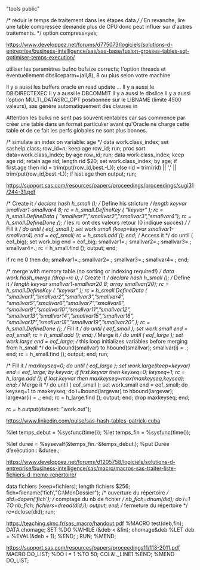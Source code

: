 "tools public" 


/* réduir le temps de traitement dans les étapes data */
/* En revanche, lire une table compressée demande plus de CPU donc peut influer sur d'autres traitements. */
option compress=yes;
 
https://www.developpez.net/forums/d775073/logiciels/solutions-d-entreprise/business-intelligence/sas/sas-base/fusion-grosses-tables-sql-optimiser-temps-execution/

utiliser les paramètres bufno bufsize corrects; l'option threads et éventuellement dbsliceparm=(all,8), 8 ou plus selon votre machine

Il y a aussi les buffers oracle en read update ...
Il y a aussi le DBIDIRECTEXEC
Il y a aussi le DBCOMMIT
Il y a aussi le dbslice
Il y a aussi l’option MULTI_DATASRC_OPT positionnée sur le LIBNAME (limite 4500 valeurs), sas génère automatiquement des clauses in

Attention les bulks ne sont pas souvent rentables car sas commence par créer une table dans un format particulier avant qu'Oracle ne charge cette table et de ce fait les perfs globales ne sont plus bonnes.



/* simulate an index on variable: age */ 
data work.class_index; 
 set sashelp.class; 
 row_id=_n_; 
 keep age row_id; 
run; 
proc sort data=work.class_index; 
 by age row_id; 
run; 
data work.class_index; 
 keep age rid; 
 retain age rid; 
 length rid $20; 
 set work.class_index; 
 by age; 
 if first.age then 
 rid = trim(put(row_id,best.-L)); 
 else 
 rid = trim(rid) || ',' || 
 trim(put(row_id,best.-L)); 
 if last.age then output; 
run;

https://support.sas.com/resources/papers/proceedings/proceedings/sugi31/244-31.pdf


/* Create it */ 
 declare hash h_small ();
/* Define his stricture */ 
 length keyvar smallvar1-smallvar4 8; 
 rc = h_small.DefineKey ( "keyvar" ); 
 rc = h_small.DefineData ( "smallvar1","smallvar2","smallvar3","smallvar4"); 
 rc = h_small.DefineDone (); 
/* les rc ont des valeurs retour (0 indique succès) */
/* Fill it */ 
 do until ( eof_small ); 
 	set work.small (keep=keyvar smallvar1-smallvar4) end = eof_small; 
 	rc = h_small.add (); 
 end; 
/* Access it */ 
 do until ( eof_big); 
 	set work.big end = eof_big; 
 	smallvar1=.; smallvar2=.; smallvar3=.; smallvar4=.; 
 	rc = h_small.find (); 
 	output; 
 end;

if rc ne 0 then do; 
	 smallvar1=.; smallvar2=.; smallvar3=.; smallvar4=.; 
 end;




/* merge with memory table (no sorting or indexing required!) */ 
data work.hash_merge (drop=rc i); 
 /* Create it */ 
 declare hash h_small (); 
 /* Define it */ 
 length keyvar smallvar1-smallvar20 8; 
 array smallvar(20); 
 rc = h_small.DefineKey ( “keyvar” ); 
 rc = h_small.DefineData ( “smallvar1”,”smallvar2”,”smallvar3”,”smallvar4”, 
 “smallvar5”,”smallvar6”,”smallvar7”,”smallvar8”, 
 “smallvar9”,”smallvar10”,”smallvar11”,”smallvar12”, 
 “smallvar13”,”smallvar14”,”smallvar15”,”smallvar16”, 
 “smallvar17”,”smallvar18”,”smallvar19”,”smallvar20” ); 
 rc = h_small.DefineDone (); 
 /* Fill it */ 
 do until ( eof_small ); 
 set work.small end = eof_small; 
 rc = h_small.add (); 
 end; 
 /* Merge it */ 
 do until ( eof_large ); 
 set work.large end = eof_large; 
 /* this loop initializes variables before merging from h_small */ 
 do i=lbound(smallvar) to hbound(smallvar); 
 smallvar(i) = .; 
 end; 
 rc = h_small.find (); 
 output; 
 end; 
run; 


/* Fill it */ 
 maxkeyseq=0; 
 do until ( eof_large ); 
 set work.large(keep=keyvar) end = eof_large; 
 by keyvar; 
 if first.keyvar then keyseq=0; 
 keyseq+1; 
 rc = h_large.add (); 
 if last.keyvar then maxkeyseq=max(maxkeyseq,keyseq); 
 end; 
 /* Merge it */ 
 do until ( eof_small ); 
 set work.small end = eof_small; 
 do keyseq=1 to maxkeyseq; 
 do i=lbound(largevar) to hbound(largevar);
 largevar(i) = .; 
 end; 
 rc = h_large.find (); 
 output; 
 end; 
 drop maxkeyseq; 
 end; 


rc = h.output(dataset: "work.out");


https://www.linkedin.com/pulse/sas-hash-tables-patrick-cuba



%let temps_debut = %sysfunc(time());
%let temps_fin = %sysfunc(time());

%let duree = %sysevalf(&temps_fin.-&temps_debut.);
%put Durée d’exécution : &duree.;


 

https://www.developpez.net/forums/d1205758/logiciels/solutions-d-entreprise/business-intelligence/sas/macro/macros-sas-traiter-liste-fichiers-d-meme-repertoire/

data fichiers (keep=fichiers);
length fichiers $256;
	fich=filename('fich',"C:\MonDossier\");
	/* ouverture du répertoire */
	did=dopen('fich');
	/* comptage du nb de fichier */
	nb_fich=dnum(did);
	do i=1 TO nb_fich;
		fichiers=dread(did,i);
		output;
	end;
	/* fermeture du répertoire */
	rc=dclose(did);
run;


https://teaching.slmc.fr/sas_macro/handout.pdf
%MACRO test(deb,fin);
DATA chomage;
SET
%DO %WHILE (&deb < &fin);
chomage&deb
%LET deb = %EVAL(&deb +
1);
%END;
;
RUN;
%MEND;

https://support.sas.com/resources/papers/proceedings11/113-2011.pdf
MACRO DO_LIST;
%DO I = 1 %TO 50;
 COL&I._LINE1
%END;
%MEND DO_LIST;

